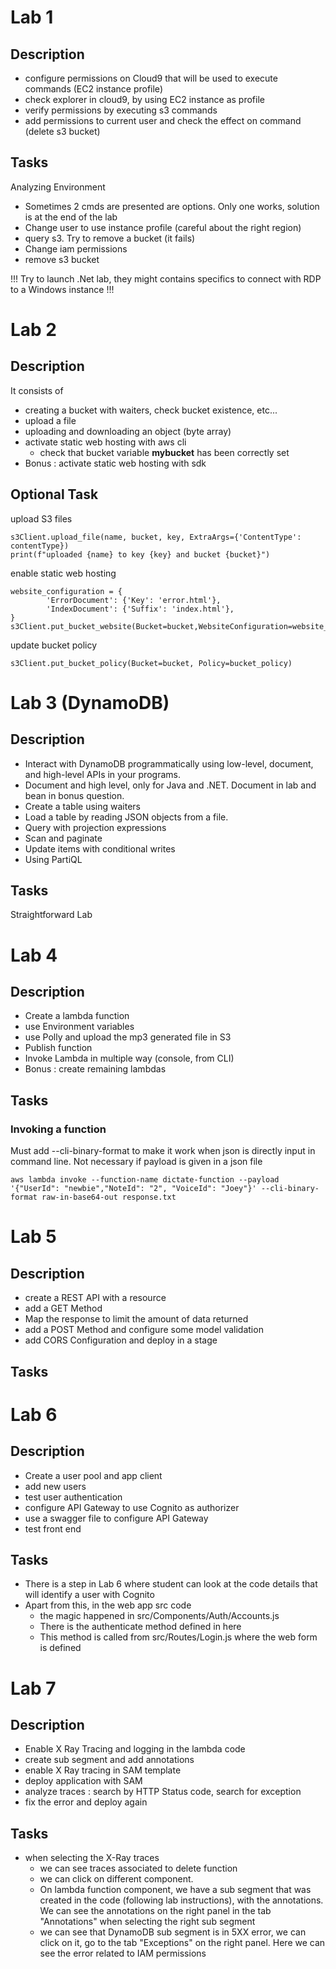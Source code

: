 # Lab 1

## Description

* configure permissions on Cloud9 that will be used to execute commands (EC2 instance profile)
* check explorer in cloud9, by using EC2 instance as profile
* verify permissions by executing s3 commands
* add permissions to current user and check the effect on command (delete s3 bucket)

## Tasks

Analyzing Environment

* Sometimes 2 cmds are presented are options. Only one works, solution is at the end of the lab
* Change user to use instance profile (careful about the right region)
* query s3. Try to remove a bucket (it fails)
* Change iam permissions
* remove s3 bucket

!!! Try to launch .Net lab, they might contains specifics to connect with RDP to a Windows instance !!!


# Lab 2

## Description

It consists of 
* creating a bucket with waiters, check bucket existence, etc...
* upload a file
* uploading and downloading an object (byte array)
* activate static web hosting with aws cli
  * check that bucket variable **mybucket** has been correctly set
* Bonus : activate static web hosting with sdk

## Optional Task

upload S3 files

```
s3Client.upload_file(name, bucket, key, ExtraArgs={'ContentType': contentType})
print(f"uploaded {name} to key {key} and bucket {bucket}")
```

enable static web hosting

```
website_configuration = {
        'ErrorDocument': {'Key': 'error.html'},
        'IndexDocument': {'Suffix': 'index.html'},
}
s3Client.put_bucket_website(Bucket=bucket,WebsiteConfiguration=website_configuration)
```

update bucket policy

```
s3Client.put_bucket_policy(Bucket=bucket, Policy=bucket_policy)
```


# Lab 3 (DynamoDB)

## Description

* Interact with DynamoDB programmatically using low-level, document, and high-level APIs in your programs.
* Document and high level, only for Java and .NET. Document in lab and bean in bonus question.
* Create a table using waiters
* Load a table by reading JSON objects from a file.
* Query with projection expressions
* Scan and paginate
* Update items with conditional writes
* Using PartiQL

## Tasks

Straightforward Lab

# Lab 4

## Description

* Create a lambda function
* use Environment variables
* use Polly and upload the mp3 generated file in S3
* Publish function
* Invoke Lambda in multiple way (console, from CLI)
* Bonus : create remaining lambdas

## Tasks

### Invoking a function

Must add --cli-binary-format to make it work when json is directly input in command line.
Not necessary if payload is given in a json file

```
aws lambda invoke --function-name dictate-function --payload '{"UserId": "newbie","NoteId": "2", "VoiceId": "Joey"}' --cli-binary-format raw-in-base64-out response.txt
```

# Lab 5 

## Description

* create a REST API with a resource
* add a GET Method
* Map the response to limit the amount of data returned
* add a POST Method and configure some model validation
* add CORS Configuration and deploy in a stage

## Tasks

# Lab 6

## Description

* Create a user pool and app client
* add new users
* test user authentication
* configure API Gateway to use Cognito as authorizer
* use a swagger file to configure API Gateway
* test front end

## Tasks

* There is a step in Lab 6 where student can look at the code details that will identify a user with Cognito
* Apart from this, in the web app src code
  * the magic happened in src/Components/Auth/Accounts.js
  * There is the authenticate method defined in here
  * This method is called from src/Routes/Login.js where the web form is defined

# Lab 7

## Description

* Enable X Ray Tracing and logging in the lambda code
* create sub segment and add annotations
* enable X Ray tracing in SAM template
* deploy application with SAM
* analyze traces : search by HTTP Status code, search for exception
* fix the error and deploy again

## Tasks

* when selecting the X-Ray traces
  * we can see traces associated to delete function
  * we can click on different component.
  * On lambda function component, we have a sub segment that was created in the code (following lab instructions), with the annotations. We can see the annotations on the right panel in the tab "Annotations" when selecting the right sub segment
  * we can see that DynamoDB sub segment is in 5XX error, we can click on it, go to the tab "Exceptions" on the right panel. Here we can see the error related to IAM permissions